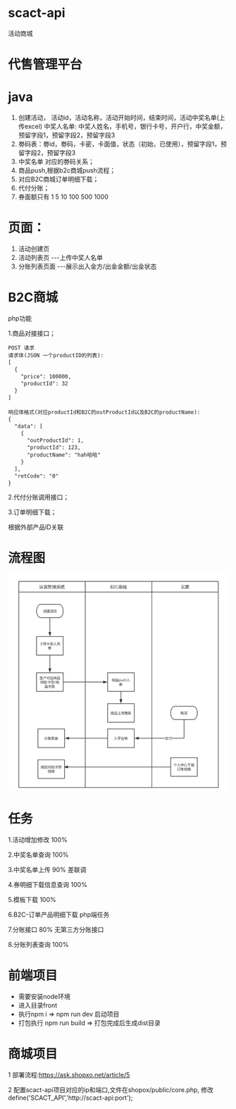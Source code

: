 # scact-api

活动商城

# 代售管理平台

# java

1. 创建活动， 活动id，活动名称，活动开始时间，结束时间，活动中奖名单(上传excel)
   中奖人名单: 中奖人姓名，手机号，银行卡号，开户行，中奖金额，预留字段1，预留字段2，预留字段3
2. 劵码表：劵id，劵码，卡密，卡面值，状态（初始，已使用），预留字段1，预留字段2，预留字段3
3. 中奖名单 对应的劵码关系；
4. 商品push,根据b2c商城push流程；
5. 对应B2C商城订单明细下载；
6. 代付分账；
7. 券面额只有 1 5 10 100 500 1000

# 页面：

1. 活动创建页
2. 活动列表页 ---上传中奖人名单
3. 分账列表页面 ---展示出入金方/出金金额/出金状态

# B2C商城

php功能

1.商品对接接口；


```
POST 请求 
请求体(JSON 一个productID的列表):
[
  {
    "price": 100000,
    "productId": 32
  }
]

响应体格式(对应productId和B2C的outProductId以及B2C的productName):
{
  "data": [
    {
      "outProductId": 1,
      "productId": 123,
      "productName": "hah哈哈"
    }
  ],
  "retCode": "0"
}

```

2.代付分账调用接口；

3.订单明细下载；


根据外部产品ID关联
# 流程图
![流程](https://github.com/DayuZhu/scact-api/blob/master/document/%E6%B5%81%E7%A8%8B%E5%9B%BE.png)

# 任务
1.活动增加修改 100%

2.中奖名单查询 100%

3.中奖名单上传 90% 差联调

4.券明细下载信息查询 100%

5.模板下载 100%

6.B2C-订单产品明细下载 php端任务

7.分账接口 80% 无第三方分账接口

8.分账列表查询 100%




# 前端项目

- 需要安装node环境
- 进入目录front
- 执行npm i => npm run dev 启动项目
- 打包执行 npm run build  => 打包完成后生成dist目录


# 商城项目
1 部署流程:https://ask.shopxo.net/article/5

2 配置scact-api项目对应的ip和端口,文件在shopox/public/core.php, 修改define('SCACT_API','http://scact-api:port');
